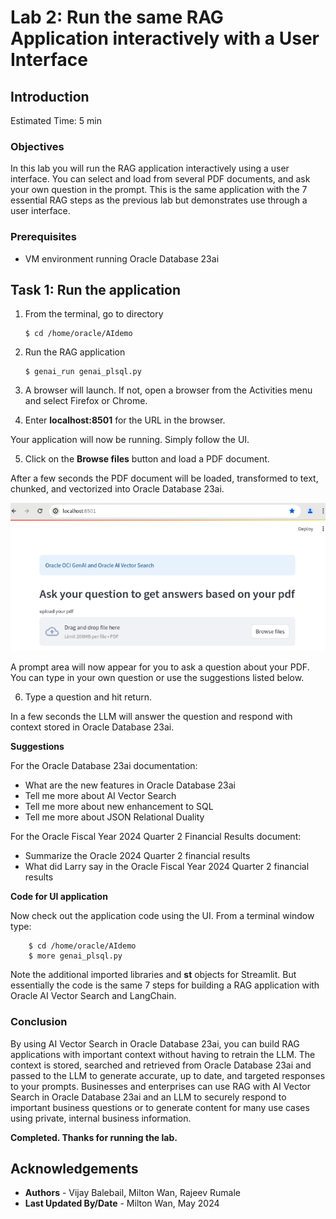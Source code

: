 # Lab 2: Run the same RAG Application interactively with a User Interface

## Introduction

Estimated Time: 5 min

### Objectives

In this lab you will run the RAG application interactively using a user interface. You can select and load from several PDF documents, and ask your own question in the prompt.  This is the same application with the 7 essential RAG steps as the previous lab but demonstrates use through a user interface.

### Prerequisites

* VM environment running Oracle Database 23ai


## Task 1: Run the application

1.  From the terminal, go to directory 

    ```
    $ cd /home/oracle/AIdemo
    ```

2.  Run the RAG application
    ```
    $ genai_run genai_plsql.py
    ```

3. A browser will launch. If not, open a browser from the Activities menu and select Firefox or Chrome.

4. Enter **localhost:8501** for the URL in the browser.
   
Your application will now be running.  Simply follow the UI.

5. Click on the **Browse files** button and load a PDF document.

After a few seconds the PDF document will be loaded, transformed to text, chunked, and vectorized into Oracle Database 23ai.

![Streamlit UI](images/streamlitocigenai.png)

A prompt area will now appear for you to ask a question about your PDF.  You can type in your own question or use the suggestions listed below. 

6. Type a question and hit return.

In a few seconds the LLM will answer the question and respond with context stored in Oracle Database 23ai.  

**Suggestions**

 For the Oracle Database 23ai documentation:
- What are the new features in Oracle Database 23ai
- Tell me more about AI Vector Search
- Tell me more about new enhancement to SQL
- Tell me more about JSON Relational Duality

For the Oracle Fiscal Year 2024 Quarter 2 Financial Results document:
- Summarize the Oracle 2024 Quarter 2 financial results
- What did Larry say in the Oracle Fiscal Year 2024 Quarter 2 financial results



**Code for UI application**

Now check out the application code using the UI. From a terminal window type:


```
    $ cd /home/oracle/AIdemo
    $ more genai_plsql.py
```

Note the additional imported libraries and **st** objects for Streamlit.
But essentially the code is the same 7 steps for building a RAG application with Oracle AI Vector Search and LangChain.

### Conclusion

By using AI Vector Search in Oracle Database 23ai, you can build RAG applications with important context without having to retrain the LLM.  The context is stored, searched and retrieved from Oracle Database 23ai and passed to the LLM to generate accurate, up to date, and targeted responses to your prompts.  Businesses and enterprises can use RAG with AI Vector Search in Oracle Database 23ai and an LLM to securely respond to important business questions or to generate content for many use cases using private, internal business information.


**Completed. Thanks for running the lab.**

## Acknowledgements
* **Authors** - Vijay Balebail, Milton Wan, Rajeev Rumale
* **Last Updated By/Date** -  Milton Wan, May 2024